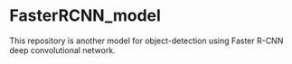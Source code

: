 # FasterRCNN_model
This repository is another model for object-detection using Faster R-CNN deep convolutional network.
